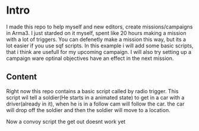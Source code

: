 # Intro
I made this repo to help myself and new editors, create missions/campaigns in Arma3. I just starded on it myself, spent like 20 hours making a mission with a lot of triggers. You can defenetly make a mission this way, but its a lot easier if you use sqf scripts. In this example i will add some basic scripts, that i think are usefull for my upcoming campaign. I will also try setting up a campaign ware optinal objectives have an effect in the next mission.

## Content
Right now this repo contains a basic script called by radio trigger. This script wil tell a soldier(He starts in a animated state) to get in a car with a driver(already in it), when he is in a follow cam will follow the car. the car will drop off the soldier and then the soldier will move to a location. 

Now a convoy script the get out doesnt work yet
